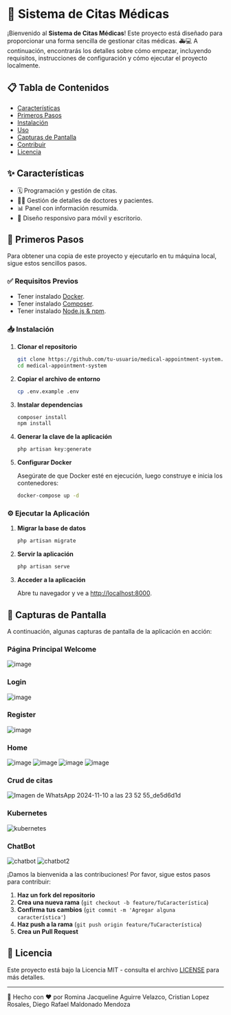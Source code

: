 # 🏥 Sistema de Citas Médicas

¡Bienvenido al **Sistema de Citas Médicas**! Este proyecto está diseñado para proporcionar una forma sencilla de gestionar citas médicas. 🚑💻 A continuación, encontrarás los detalles sobre cómo empezar, incluyendo requisitos, instrucciones de configuración y cómo ejecutar el proyecto localmente.

## 📋 Tabla de Contenidos

- [Características](#-características)
- [Primeros Pasos](#-primeros-pasos)
- [Instalación](#-instalación)
- [Uso](#-uso)
- [Capturas de Pantalla](#-capturas-de-pantalla)
- [Contribuir](#-contribuir)
- [Licencia](#-licencia)

## ✨ Características

- 🗓️ Programación y gestión de citas.
- 👩‍⚕️ Gestión de detalles de doctores y pacientes.
- 📊 Panel con información resumida.
- 📱 Diseño responsivo para móvil y escritorio.

## 🚀 Primeros Pasos

Para obtener una copia de este proyecto y ejecutarlo en tu máquina local, sigue estos sencillos pasos.

### ✅ Requisitos Previos

- Tener instalado [Docker](https://www.docker.com/get-started).
- Tener instalado [Composer](https://getcomposer.org/download/).
- Tener instalado [Node.js & npm](https://nodejs.org/en/download/).

### 📥 Instalación

1. **Clonar el repositorio**
   
   ```bash
   git clone https://github.com/tu-usuario/medical-appointment-system.git
   cd medical-appointment-system
   ```

2. **Copiar el archivo de entorno**
   
   ```bash
   cp .env.example .env
   ```

3. **Instalar dependencias**
   
   ```bash
   composer install
   npm install
   ```

4. **Generar la clave de la aplicación**
   
   ```bash
   php artisan key:generate
   ```

5. **Configurar Docker**
   
   Asegúrate de que Docker esté en ejecución, luego construye e inicia los contenedores:
   
   ```bash
   docker-compose up -d
   ```

### ⚙️ Ejecutar la Aplicación

1. **Migrar la base de datos**
   
   ```bash
   php artisan migrate
   ```

2. **Servir la aplicación**
   
   ```bash
   php artisan serve
   ```

3. **Acceder a la aplicación**
   
   Abre tu navegador y ve a [http://localhost:8000](http://localhost:8000).

## 📸 Capturas de Pantalla

A continuación, algunas capturas de pantalla de la aplicación en acción:

### Página Principal Welcome
![image](https://github.com/user-attachments/assets/422f41e8-2703-41e5-a3a9-3be2ae4e667d)

### Login

![image](https://github.com/user-attachments/assets/b7800bde-34c7-4832-878f-5207832f5e98)

### Register
![image](https://github.com/user-attachments/assets/1b65292c-ca4e-4352-b6d4-0da3be3b8850)

### Home
![image](https://github.com/user-attachments/assets/583b182d-ba9c-495a-b2ce-a6cf15cf8e12)
![image](https://github.com/user-attachments/assets/6822d6fd-ea28-41e0-8bf4-40f50db1a178)
![image](https://github.com/user-attachments/assets/f1cb30c8-68fc-4b74-b5d5-22c31842e858)
![image](https://github.com/user-attachments/assets/59a50692-9dc0-4ad8-b24a-fcaeefd5d3d5)

### Crud de citas
![Imagen de WhatsApp 2024-11-10 a las 23 52 55_de5d6d1d](https://github.com/user-attachments/assets/bd6a2d26-b08e-4e12-90d8-affb7bf1adee)

### Kubernetes
![kubernetes](https://github.com/user-attachments/assets/f9735958-edcd-41c1-a7e1-453117990fcf)

### ChatBot
![chatbot](https://github.com/user-attachments/assets/c496778b-2143-4127-9c81-5928300391e1)
![chatbot2](https://github.com/user-attachments/assets/5e9848f6-ac15-4687-a029-c032d91a89fc)



¡Damos la bienvenida a las contribuciones! Por favor, sigue estos pasos para contribuir:

1. **Haz un fork del repositorio**
2. **Crea una nueva rama** (`git checkout -b feature/TuCaracterística`)
3. **Confirma tus cambios** (`git commit -m 'Agregar alguna característica'`)
4. **Haz push a la rama** (`git push origin feature/TuCaracterística`)
5. **Crea un Pull Request**

## 📜 Licencia

Este proyecto está bajo la Licencia MIT - consulta el archivo [LICENSE](LICENSE) para más detalles.

---

🚀 Hecho con ❤️ por Romina Jacqueline Aguirre Velazco, Cristian Lopez Rosales, Diego Rafael Maldonado Mendoza


